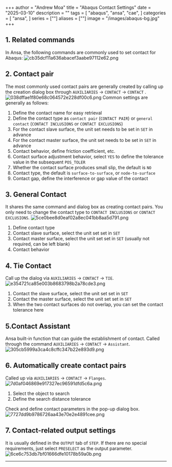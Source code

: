 +++
author = "Andrew Moa"
title = "Abaqus Contact Settings"
date = "2025-03-10"
description = ""
tags = [
    "abaqus",
    "ansa",
    "cae",
]
categories = [
    "ansa",
]
series = [""]
aliases = [""]
image = "/images/abaqus-bg.jpg"
+++

## 1. Related commands
In Ansa, the following commands are commonly used to set contact for Abaqus:
![cb35dcf11a636abacef3aabe97112e62.png](./images/cb35dcf11a636abacef3aabe97112e62.png)

## 2. Contact pair
The most commonly used contact pairs are generally created by calling up the creation dialog box through `AUXILIARIES` → `CONTACT` → `CONTACT` .
![038dffae1f80e68c064572e228df00c6.png](./images/038dffae1f80e68c064572e228df00c6.png)
Common settings are generally as follows:
1. Define the contact name for easy retrieval
2. Define the contact type as `contact pair` (`CONTACT PAIR`) or `general contact` (`CONTACT INCLUSIONS` or `CONTACT EXCLUSIONS`)
3. For the contact slave surface, the unit set needs to be set in `SET` in advance
4. For the contact master surface, the unit set needs to be set in `SET` in advance
5. Contact behavior, define friction coefficient, etc.
6. Contact surface adjustment behavior, select `YES` to define the tolerance value in the subsequent `POS_TOLER`
7. Whether the contact surface produces small slip, the default is `NO`
8. Contact type, the default is `surface-to-surface`, or `node-to-surface`
9. Contact gap, define the interference or gap value of the contact

## 3. General Contact
It shares the same command and dialog box as creating contact pairs. You only need to change the contact type to `CONTACT INCLUSIONS` or `CONTACT EXCLUSIONS`.
![5ce0bee8d0eaf02a8ec041bb8aa5d791.png](./images/5ce0bee8d0eaf02a8ec041bb8aa5d791.png)

1. Define contact type
2. Contact slave surface, select the unit set set in `SET`
3. Contact master surface, select the unit set set in `SET` (usually not required, can be left blank)
4. Contact behavior

## 4. Tie Contact
Call up the dialog via `AUXILIARIES` → `CONTACT` → `TIE`.
![e354721ca85e003b8683798b2a78cde3.png](./images/e354721ca85e003b8683798b2a78cde3.png)

1. Contact the slave surface, select the unit set set in `SET`
2. Contact the master surface, select the unit set set in `SET`
3. When the two contact surfaces do not overlap, you can set the contact tolerance here

## 5.Contact Assistant
Ansa built-in function that can guide the establishment of contact. Called through the command `AUXILIARIES` → `CONTACT` → `Assistant`.
![305cb5999a3ca4c8cffc347b22e893d9.png](./images/305cb5999a3ca4c8cffc347b22e893d9.png)

## 6. Automatically create contact pairs
Called up via `AUXILIARIES` → `CONTACT` → `Flanges`.
![7d0af046869e917327ec96591dfd5c6a.png](./images/7d0af046869e917327ec96591dfd5c6a.png)

1. Select the object to search
2. Define the search distance tolerance

Check and define contact parameters in the pop-up dialog box.
![7727dd9b9786726aa43e70e2e4891cee.png](./images/7727dd9b9786726aa43e70e2e4891cee.png)

## 7. Contact-related output settings
It is usually defined in the `OUTPUT` tab of `STEP`. If there are no special requirements, just select `PRESELECT` as the output parameter.
![6ce6c753db7bf01666dfe10178b59a0b.png](./images/6ce6c753db7bf01666dfe10178b59a0b.png)

---

